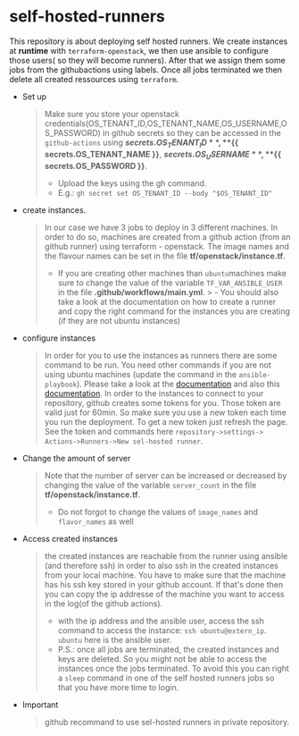 # self-hosted-runners
This repository is about deploying self hosted runners. 
We create instances at **runtime** with `terraform-openstack`, we then use ansible to configure those users( so they will become runners). After that we assign them some jobs from the githubactions using labels. Once all jobs terminated we then delete all created ressources using `terraform`. 

- Set up
  > Make sure you store your openstack credentials(OS_TENANT_ID,OS_TENANT_NAME,OS_USERNAME,OS_PASSWORD) in github secrets so they can be accessed in the `github-actions` using **${{ secrets.OS_TENANT_ID }}**, **${{ secrets.OS_TENANT_NAME }}**, **${{ secrets.OS_USERNAME }}**, **${{ secrets.OS_PASSWORD }}**.
  > - Upload the keys using the gh command.
    > - E.g.: ` gh secret set OS_TENANT_ID --body "$OS_TENANT_ID" `
  
      
- create instances.
  >  In our case we have 3 jobs to deploy in 3 different machines. In order to do so, machines are created from a github action (from an github runner) using terraform - openstack.
The image names and the flavour names can be set in the file **tf/openstack/instance.tf**. 
    > - If you are creating other machines than `ubuntu`machines make sure to change the value of the variable `TF_VAR_ANSIBLE_USER` in the file **.github/workflows/main.yml**.
      > - You should also take a look at the documentation on how to create a runner and copy the right command for the instances you are creating (if they are not ubuntu instances)

- configure instances
  > In order for you to use the instances as runners there are some command to be run. You need other commands if you are not using ubuntu machines (update the command in the `ansible-playbook`). Please take a look at the [documentation](https://docs.github.com/en/actions/hosting-your-own-runners/about-self-hosted-runners) and also this [documentation](https://docs.github.com/en/actions/hosting-your-own-runners/configuring-the-self-hosted-runner-application-as-a-service).
  > In order to the instances to connect to your repository, github creates some tokens for you. Those token are valid just for 60min. So make sure you use a new token each time you run the deployment. To get a new token just refresh the page. 
  > See the token and commands here `repository->settings-> Actions->Runners->New sel-hosted runner`.

- Change the amount of server
  > Note that the number of server can be increased or decreased by changing the value of the variable `server_count` in the file **tf/openstack/instance.tf**. 
    > - Do not forgot to change the values of `image_names` and `flavor_names` as well

- Access  created instances
  > the created instances are reachable from the runner using ansible (and therefore ssh) in order to also ssh in the created instances from your local machine. You have to make sure that the machine has his ssh key stored in your github account. If that's done then you can copy the ip addresse of the machine you want to access in the log(of the github actions). 
    > - with the ip address and the ansible user, access the ssh command to access the instance: `ssh ubuntu@extern_ip`. `ubuntu` here is the ansible user.
    > - P.S.: once all jobs are terminated, the created instances and keys are deleted. So you might not be able to access the instances once the jobs terminated. To avoid this you can right a `sleep` command in one of the self hosted runners jobs so that you have more time to login. 

- Important
  > github recommand to use sel-hosted runners in private repository. 

